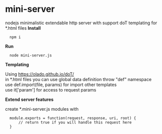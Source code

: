 # mini-server
nodejs minimalistic extendable http server with support doT templating for *.html files
**Install**
 
      npm i
      
      
**Run**

      node mini-server.js
      
      
**Templating**

Using https://olado.github.io/doT/  
in *.html files you can use global data definition throw "def" namespace  
use def.import(file, params) for import other templates  
use it['param'] for access to request params  


**Extend server features**

create *.mini-server.js modules with 

      module.exports = function(request, response, uri, root) {
          // return true if you will handle this request here
      }
